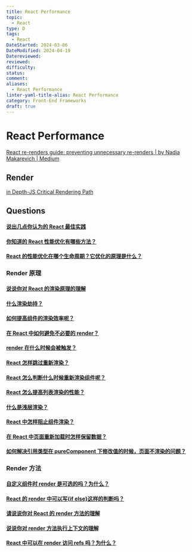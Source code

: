 ```yaml
---
title: React Performance
topic:
  - React
type: D
tags:
  - React
DateStarted: 2024-03-06
DateModified: 2024-04-19
Datereviewed: 
reviewed: 
difficulty: 
status: 
comment: 
aliases:
  - React Performance
linter-yaml-title-alias: React Performance
category: Front-End Frameworks
draft: true
---
```


# React Performance

[React re-renders guide: preventing unnecessary re-renders | by Nadia Makarevich | Medium](https://adevnadia.medium.com/react-re-renders-guide-preventing-unnecessary-re-renders-8a3d2acbdba3)

## Render

[in Depth-JS Critical Rendering Path](https://angularindepth.com/posts/1498/101-javascript-critical-rendering-path)

## Questions

#### [说出几点你认为的 React 最佳实践](https://github.com/haizlin/fe-interview/issues/852)

#### [你知道的 React 性能优化有哪些方法？](https://github.com/haizlin/fe-interview/issues/718)

#### [React 的性能优化在哪个生命周期？它优化的原理是什么？](https://github.com/haizlin/fe-interview/issues/719)

### Render 原理

#### [说说你对 React 的渲染原理的理解](https://github.com/haizlin/fe-interview/issues/950)

#### [什么渲染劫持？](https://github.com/haizlin/fe-interview/issues/949)

#### [如何提高组件的渲染效率呢？](https://github.com/haizlin/fe-interview/issues/821)

#### [在 React 中如何避免不必要的 render？](https://github.com/haizlin/fe-interview/issues/820)

#### [render 在什么时候会被触发？](https://github.com/haizlin/fe-interview/issues/819)

#### [React 怎样跳过重新渲染？](https://github.com/haizlin/fe-interview/issues/808)

#### [React 怎么判断什么时候重新渲染组件呢？](https://github.com/haizlin/fe-interview/issues/807)

#### [React 怎么提高列表渲染的性能？](https://github.com/haizlin/fe-interview/issues/723)

#### [什么是浅层渲染？](https://github.com/haizlin/fe-interview/issues/715)

#### [React 中怎样阻止组件渲染？](https://github.com/haizlin/fe-interview/issues/653)

#### [在 React 中页面重新加载时怎样保留数据？](https://github.com/haizlin/fe-interview/issues/640)

#### [如何解决引用类型在 pureComponent 下修改值的时候，页面不渲染的问题？](https://github.com/haizlin/fe-interview/issues/621)

### Render 方法

#### [自定义组件时 render 是可选的吗？为什么？](https://github.com/haizlin/fe-interview/issues/885)

#### [React 的 render 中可以写{if else}这样的判断吗？](https://github.com/haizlin/fe-interview/issues/847)

#### [请说说你对 React 的 render 方法的理解](https://github.com/haizlin/fe-interview/issues/678)

#### [说说你对 render 方法执行上下文的理解](https://github.com/haizlin/fe-interview/issues/657)

#### [React 中可以在 render 访问 refs 吗？为什么？](https://github.com/haizlin/fe-interview/issues/634)
